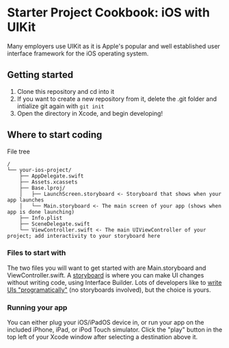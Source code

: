 # Starter Project Cookbook: iOS with UIKit

Many employers use UIKit as it is Apple's popular and well established user interface framework for the iOS operating system.

## Getting started

1. Clone this repository and cd into it
2. If you want to create a new repository from it, delete the .git folder and intialize git again with `git init`
3. Open the directory in Xcode, and begin developing!

## Where to start coding

File tree

```
/
└── your-ios-project/
    ├── AppDelegate.swift
    ├── Assets.xcassets
    ├── Base.lproj/
    │   ├── LaunchScreen.storyboard <- Storyboard that shows when your app launches
    │   └── Main.storyboard <- The main screen of your app (shows when app is done launching)
    ├── Info.plist
    ├── SceneDelegate.swift
    └── ViewController.swift <- The main UIViewController of your project; add interactivity to your storyboard here
```

### Files to start with
The two files you will want to get started with are Main.storyboard and ViewController.swift. A [storyboard](https://developer.apple.com/library/archive/documentation/ToolsLanguages/Conceptual/Xcode_Overview/DesigningwithStoryboards.html) is where you can make UI changes without writing code, using Interface Builder. Lots of developers like to [write UIs "programatically"](https://www.hackingwithswift.com/read/8/2/building-a-uikit-user-interface-programmatically) (no storyboards involved), but the choice is yours. 

### Running your app
You can either plug your iOS/iPadOS device in, or run your app on the included iPhone, iPad, or iPod Touch simulator. Click the "play" button in the top left of your Xcode window after selecting a destination above it.
